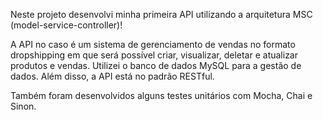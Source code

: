 Neste projeto desenvolvi minha primeira API utilizando a arquitetura MSC (model-service-controller)!

A API no caso é um sistema de gerenciamento de vendas no formato dropshipping em que será possível criar, visualizar, deletar e atualizar produtos e vendas. Utilizei o banco de dados MySQL para a gestão de dados. Além disso, a API está no padrão RESTful.

Também foram desenvolvidos alguns testes unitários com Mocha, Chai e Sinon.


